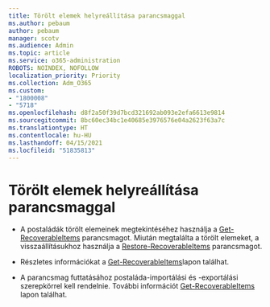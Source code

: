 ```yaml
---
title: Törölt elemek helyreállítása parancsmaggal
ms.author: pebaum
author: pebaum
manager: scotv
ms.audience: Admin
ms.topic: article
ms.service: o365-administration
ROBOTS: NOINDEX, NOFOLLOW
localization_priority: Priority
ms.collection: Adm_O365
ms.custom:
- "1800008"
- "5718"
ms.openlocfilehash: d8f2a50f39d7bcd321692ab093e2efa6613e9814
ms.sourcegitcommit: 8bc60ec34bc1e40685e3976576e04a2623f63a7c
ms.translationtype: HT
ms.contentlocale: hu-HU
ms.lasthandoff: 04/15/2021
ms.locfileid: "51835813"
---
```

# <a name="recover-deleted-items-with-cmdlet"></a>Törölt elemek helyreállítása parancsmaggal

- A postaládák törölt elemeinek megtekintéséhez használja a [Get-RecoverableItems](https://docs.microsoft.com/powershell/module/exchange/get-recoverableitems?view=exchange-ps) parancsmagot. Miután megtalálta a törölt elemeket, a visszaállításukhoz használja a [Restore-RecoverableItems](https://docs.microsoft.com/powershell/module/exchange/Restore-RecoverableItems?view=exchange-ps) parancsmagot.

- Részletes információkat a [Get-RecoverableItems](https://docs.microsoft.com/powershell/module/exchange/get-recoverableitems?view=exchange-ps)lapon találhat.

- A parancsmag futtatásához postaláda-importálási és -exportálási szerepkörrel kell rendelnie. További információt [Get-RecoverableItems](https://docs.microsoft.com/powershell/module/exchange/get-recoverableitems?view=exchange-ps) lapon találhat.

